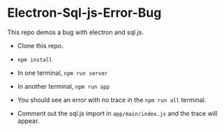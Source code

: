 # Electron-Sql-js-Error-Bug
This repo demos a bug with electron and sql.js.

* Clone this repo.
* `npm install`
* In one terminal, `npm run server`
* In another terminal, `npm run app`

* You should see an error with no trace in the `npm run all` terminal.
* Comment out the sql.js import in `app/main/index.js` and the trace will appear.

